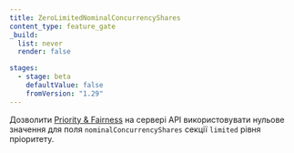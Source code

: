 ```yaml
---
title: ZeroLimitedNominalConcurrencyShares
content_type: feature_gate
_build:
  list: never
  render: false

stages:
  - stage: beta 
    defaultValue: false
    fromVersion: "1.29"
---
```

Дозволити [Priority & Fairness](/docs/concepts/cluster-administration/flow-control/) на сервері API використовувати нульове значення для поля `nominalConcurrencyShares` секції `limited` рівня пріоритету.
